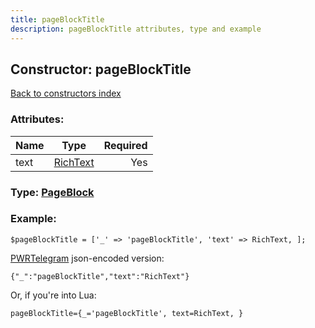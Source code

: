 ```yaml
---
title: pageBlockTitle
description: pageBlockTitle attributes, type and example
---
```

## Constructor: pageBlockTitle  
[Back to constructors index](index.md)



### Attributes:

| Name     |    Type       | Required |
|----------|:-------------:|---------:|
|text|[RichText](../types/RichText.md) | Yes|



### Type: [PageBlock](../types/PageBlock.md)


### Example:

```
$pageBlockTitle = ['_' => 'pageBlockTitle', 'text' => RichText, ];
```  

[PWRTelegram](https://pwrtelegram.xyz) json-encoded version:

```
{"_":"pageBlockTitle","text":"RichText"}
```


Or, if you're into Lua:  


```
pageBlockTitle={_='pageBlockTitle', text=RichText, }

```


